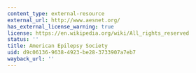 ```yaml
---
content_type: external-resource
external_url: http://www.aesnet.org/
has_external_license_warning: true
license: https://en.wikipedia.org/wiki/All_rights_reserved
status: ''
title: American Epilepsy Society
uid: d9c06136-9638-4923-be28-3733907a7eb7
wayback_url: ''
---
```

